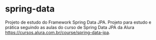 # spring-data
Projeto de estudo do Framework Spring Data JPA.
Projeto para estudo e prática seguindo as aulas do curso de Spring Data JPA da Alura https://cursos.alura.com.br/course/spring-data-jpa.
